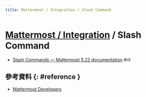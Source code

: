 ```yaml
---
title: Mattermost / Integration / Slash Command
---
```

# [Mattermost / Integration](mattermost-integration.md) / Slash Command

  - [Slash Commands — Mattermost 5\.22 documentation](https://docs.mattermost.com/developer/slash-commands.html) #ril

## 參考資料 {: #reference }

  - [Mattermost Developers](https://developers.mattermost.com/)
